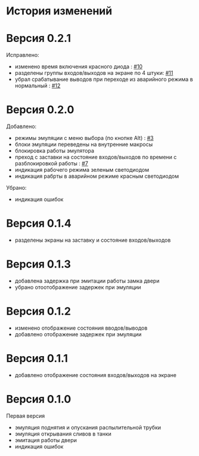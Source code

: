 # История изменений

# Версия 0.2.1
Исправлено:
- изменено время включения красного диода : [#10](https://github.com/kurskov/Owen-SBC55/issues/10)
- разделены группы входов/выходов на экране по 4 штуки: [#11](https://github.com/kurskov/Owen-SBC55/issues/11)
- убрал срабатывание выводов при переходе из аварийного режима в нормальный : [#12](https://github.com/kurskov/Owen-SBC55/issues/12)

# Версия 0.2.0
Добавлено:
- режимы эмуляции с меню выбора (по кнопке Alt) : [#3](https://github.com/kurskov/Owen-SBC55/issues/3)
- блоки эмуляции переведены на внутренние макросы
- блокировка работы эмулятора
- преход с заставки на состояние входов/выходов по времени с разблокировкой работы : [#7](https://github.com/kurskov/Owen-SBC55/issues/7)
- индикация рабочего режима зеленым светодиодом
- индикация рабрты в аварийном режиме красным светодиодом

Убрано: 
- индикация ошибок

# Версия 0.1.4
- разделены экраны на заставку и состояние входов/выходов

# Версия 0.1.3
- добавлена задержка при эмитации работы замка двери
- убрано отоотображение задержек при эмуляции

# Версия 0.1.2
- изменено отображение состояния вводов/выводов
- добавлено отображение задержек при эмуляции

# Версия 0.1.1
- добавлено отображение состояния входов/выходов на экране

# Версия 0.1.0
Первая версия
- эмуляция поднятия и опускания распылительной трубки
- эмуляция открывания сливов в танки
- эмитация работы двери
- индикация ошибок
